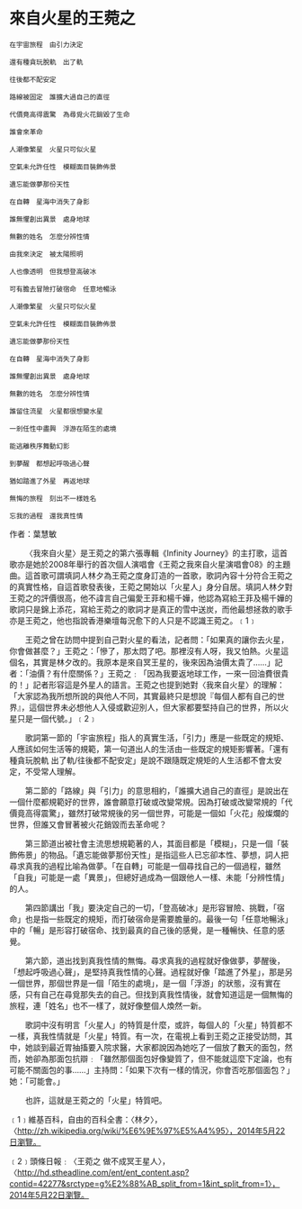 # 來自火星的王菀之
```
在宇宙旅程　由引力決定

還有種貪玩脫軌　出了軌

往後都不配安定

路線被固定　誰擴大過自己的直徑

代價竟高得震驚　為尋覓火花銷毀了生命

誰會來革命

人潮像繁星　火星只可似火星

空氣未允許任性　模糊面目裝飾佈景

遺忘能做夢那份天性

在自轉　星海中消失了身影

誰無懼創出異景　處身地球

無數的姓名　怎麼分辨性情

由我來決定　被太陽照明

人也像透明　但我想登高破冰

可有膽去冒險打破宿命　任意地暢泳

人潮像繁星　火星只可似火星

空氣未允許任性　模糊面目裝飾佈景

遺忘能做夢那份天性

在自轉　星海中消失了身影

誰無懼創出異景　處身地球

無數的姓名　怎麼分辨性情

誰留住流星　火星都很想變水星

一剎任性中盡興　浮游在陌生的處境

能逃離秩序舞動幻影

到夢醒　都想起呼吸過心聲

猶如踏進了外星　再返地球

無悔的旅程　刻出不一樣姓名

忘我的過程　還我真性情
```

作者：葉慧敏

 &emsp;&emsp;〈我來自火星〉是王菀之的第六張專輯《Infinity Journey》的主打歌，這首歌亦是她於2008年舉行的首次個人演唱會《王菀之我來自火星演唱會08》的主題曲。這首歌可謂填詞人林夕為王菀之度身訂造的一首歌，歌詞內容十分符合王菀之的真實性格，自這首歌發表後，王菀之開始以「火星人」身分自居。填詞人林夕對王菀之的評價很高，他不諱言自己偏愛王菲和楊千嬅，他認為寫給王菲及楊千嬅的歌詞只是錦上添花，寫給王菀之的歌詞才是真正的雪中送炭，而他最想拯救的歌手亦是王菀之，他也指說香港樂壇每況愈下的人只是不認識王菀之。﹝1﹞

 &emsp;&emsp;王菀之曾在訪問中提到自己對火星的看法，記者問：「如果真的讓你去火星，你會做甚麼？」王菀之：「慘了，那太悶了吧。那裡沒有人呀，我又怕熱。火星這個名，其實是林夕改的。我原本是來自冥王星的，後來因為油價太貴了……」記者：「油價？有什麼關係？」王菀之﹕「因為我要返地球工作，一來一回油費很貴的！」記者形容這是外星人的語言。王菀之也提到她對〈我來自火星〉的理解：「大家認為我所想所說的與他人不同，其實最終只是想說『每個人都有自己的世界』，這個世界未必想他人入侵或歡迎別人，但大家都要堅持自己的世界，所以火星只是一個代號。」﹝2﹞

 &emsp;&emsp;歌詞第一節的「宇宙旅程」指人的真實生活，「引力」應是一些既定的規矩、人應該如何生活等的規範，第一句道出人的生活由一些既定的規矩影響著。「還有種貪玩脫軌 出了軌/往後都不配安定」是說不跟隨既定規矩的人生活都不會太安定，不受常人理解。

 &emsp;&emsp;第二節的「路線」與「引力」的意思相約，「誰擴大過自己的直徑」是說出在一個什麼都規範好的世界，誰會願意打破或改變常規。因為打破或改變常規的「代價竟高得震驚」，雖然打破常規後的另一個世界，可能是一個如「火花」般燦爛的世界，但誰又會冒著被火花銷毀而去革命呢？

 &emsp;&emsp;第三節道出被社會主流思想規範著的人，其面目都是「模糊」，只是一個「裝飾佈景」的物品。「遺忘能做夢那份天性」是指這些人已忘卻本性、夢想，詞人把尋求真我的過程比喻為做夢。「在自轉」可能是一個尋找自己的一個過程，雖然「自我」可能是一處「異景」，但總好過成為一個跟他人一樣、未能「分辨性情」的人。

 &emsp;&emsp;第四節講出「我」要決定自己的一切，「登高破冰」是形容冒險、挑戰，「宿命」也是指一些既定的規矩，而打破宿命是需要膽量的。最後一句「任意地暢泳」中的「暢」是形容打破宿命、找到最真的自己後的感覺，是一種暢快、任意的感覺。

 &emsp;&emsp;第六節，道出找到真我性情的無悔。尋求真我的過程就好像做夢，夢醒後，「想起呼吸過心聲」，是堅持真我性情的心聲。過程就好像「踏進了外星」，那是另一個世界，那個世界是一個「陌生的處境」，是一個「浮游」的狀態，沒有實在感，只有自己在尋覓那失去的自己。但找到真我性情後，就會知道這是一個無悔的旅程，連「姓名」也不一樣了，就好像整個人煥然一新。

 &emsp;&emsp;歌詞中沒有明言「火星人」的特質是什麼，或許，每個人的「火星」特質都不一樣，真我性情就是「火星」特質。有一次，在電視上看到王菀之正接受訪問，其中，她談到最近胃抽搐要入院求醫，大家都說因為她吃了一個放了數天的面包，然而，她卻為那面包抗辯﹕「雖然那個面包好像變質了，但不能就這麼下定論，也有可能不關面包的事……」主持問：「如果下次有一樣的情況，你會否吃那個面包？」她：「可能會。」

 &emsp;&emsp;也許，這就是王菀之的「火星」特質吧。


﹝1﹞維基百科，自由的百科全書：〈林夕〉，〈http://zh.wikipedia.org/wiki/%E6%9E%97%E5%A4%95〉，2014年5月22日瀏覽。

﹝2﹞頭條日報﹕〈王菀之 做不成冥王星人〉，〈http://hd.stheadline.com/ent/ent_content.asp?contid=42277&srctype=g%E2%88%AB_split_from=1&int_split_from=1〉，2014年5月22日瀏覽。
